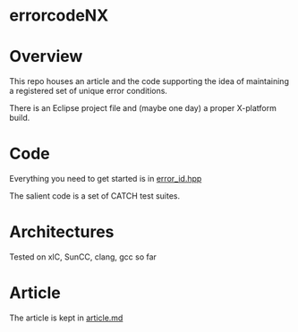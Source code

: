 # errorcodeNX

Overview
========

This repo houses an article and the code supporting the idea of 
maintaining a registered set of unique error conditions.

There is an Eclipse project file and (maybe one day) a proper X-platform build.

Code
====

Everything you need to get started is in [error_id.hpp](./error_id.hpp)

The salient code is a set of CATCH test suites.

Architectures
=============

Tested on xlC, SunCC, clang, gcc so far

Article
=======

The article is kept in [article.md](./article.md)

